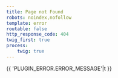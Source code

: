 ```yaml
---
title: Page not Found
robots: noindex,nofollow
template: error
routable: false
http_response_code: 404
twig_first: true
process:
    twig: true
---
```


{{ 'PLUGIN_ERROR.ERROR_MESSAGE'|t }}
